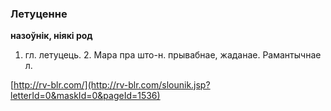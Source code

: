 ### Летуценне
**назоўнік, ніякі род**

1. гл. летуцець. 2. Мара пра што-н. прывабнае, жаданае. Рамантычнае л.

<a rel="author">[http://rv-blr.com/](http://rv-blr.com/slounik.jsp?letterId=0&maskId=0&pageId=1536)</a>
